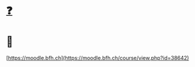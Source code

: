 # [❓](https://etherpad.wikimedia.org/p/bfh-ch-module-eoss-hs25)

# 🙋

[https://moodle.bfh.ch](https://moodle.bfh.ch/course/view.php?id=38642)